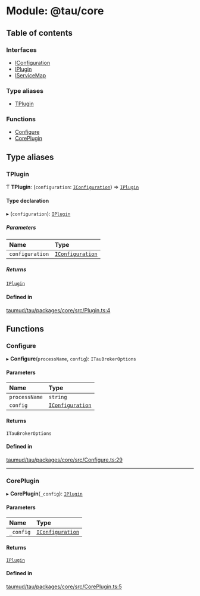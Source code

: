# Module: @tau/core

## Table of contents

### Interfaces

- [IConfiguration](../interfaces/tau_core.IConfiguration.md)
- [IPlugin](../interfaces/tau_core.IPlugin.md)
- [IServiceMap](../interfaces/tau_core.IServiceMap.md)

### Type aliases

- [TPlugin](tau_core.md#tplugin)

### Functions

- [Configure](tau_core.md#configure)
- [CorePlugin](tau_core.md#coreplugin)

## Type aliases

### TPlugin

Ƭ **TPlugin**: (`configuration`: [`IConfiguration`](../interfaces/tau_core.IConfiguration.md)) => [`IPlugin`](../interfaces/tau_core.IPlugin.md)

#### Type declaration

▸ (`configuration`): [`IPlugin`](../interfaces/tau_core.IPlugin.md)

##### Parameters

| Name | Type |
| :------ | :------ |
| `configuration` | [`IConfiguration`](../interfaces/tau_core.IConfiguration.md) |

##### Returns

[`IPlugin`](../interfaces/tau_core.IPlugin.md)

#### Defined in

[taumud/tau/packages/core/src/Plugin.ts:4](https://github.com/tau-mud/tau/blob/b8e3567/packages/core/src/Plugin.ts#L4)

## Functions

### Configure

▸ **Configure**(`processName`, `config`): `ITauBrokerOptions`

#### Parameters

| Name | Type |
| :------ | :------ |
| `processName` | `string` |
| `config` | [`IConfiguration`](../interfaces/tau_core.IConfiguration.md) |

#### Returns

`ITauBrokerOptions`

#### Defined in

[taumud/tau/packages/core/src/Configure.ts:29](https://github.com/tau-mud/tau/blob/b8e3567/packages/core/src/Configure.ts#L29)

___

### CorePlugin

▸ **CorePlugin**(`_config`): [`IPlugin`](../interfaces/tau_core.IPlugin.md)

#### Parameters

| Name | Type |
| :------ | :------ |
| `_config` | [`IConfiguration`](../interfaces/tau_core.IConfiguration.md) |

#### Returns

[`IPlugin`](../interfaces/tau_core.IPlugin.md)

#### Defined in

[taumud/tau/packages/core/src/CorePlugin.ts:5](https://github.com/tau-mud/tau/blob/b8e3567/packages/core/src/CorePlugin.ts#L5)
